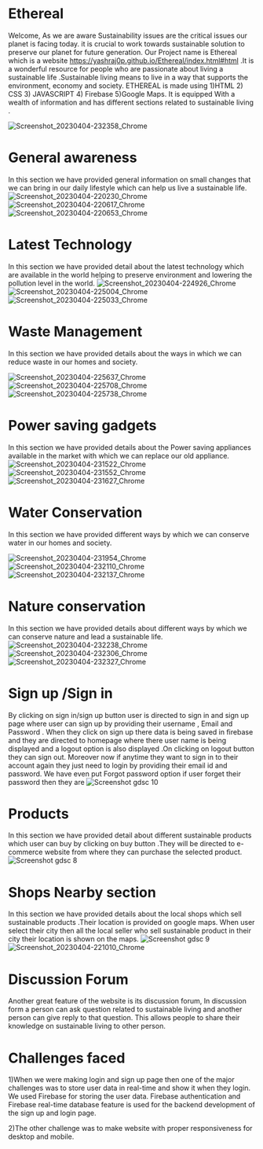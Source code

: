 # Ethereal
Welcome,
As we are aware Sustainability issues are the critical issues our planet is facing today. it is crucial to work towards sustainable solution to preserve our planet for future generation. Our Project name is  Ethereal which is a website https://yashraj0p.github.io/Ethereal/index.html#html .It is a wonderful resource for people who are passionate about living a sustainable life .Sustainable living means to live in a way that supports the environment, economy and society.
ETHEREAL is made using 
1)HTML
2) CSS
3) JAVASCRIPT 
4) Firebase 
5)Google Maps.
 It is equipped With a wealth of information and has different sections related to sustainable living .

![Screenshot_20230404-232358_Chrome](https://user-images.githubusercontent.com/127089397/229878882-49dd92b0-3757-484f-b1f1-dc3f735f3eb4.jpg)


# General awareness
In this section we have provided general information on small changes that we can bring in our daily lifestyle which can help us live a sustainable life.
![Screenshot_20230404-220230_Chrome](https://user-images.githubusercontent.com/127089397/229858084-97506472-ba3c-4890-b69f-75611fd8121d.jpg)
![Screenshot_20230404-220617_Chrome](https://user-images.githubusercontent.com/127089397/229858986-d86f6f9c-3056-45d9-8e94-d51225dadb79.jpg)
![Screenshot_20230404-220653_Chrome](https://user-images.githubusercontent.com/127089397/229859081-fc102cec-eca2-4b54-b19d-fab479c13229.jpg)
# Latest Technology 
In this section we have provided detail about the latest technology which are available in the world helping to preserve environment and lowering the pollution level in the world.
![Screenshot_20230404-224926_Chrome](https://user-images.githubusercontent.com/127089397/229869466-a955993a-90bc-41ab-9afa-e758e42442d8.jpg)
![Screenshot_20230404-225004_Chrome](https://user-images.githubusercontent.com/127089397/229869502-093b848d-d48c-40ce-b3a3-20c2e6241309.jpg)
![Screenshot_20230404-225033_Chrome](https://user-images.githubusercontent.com/127089397/229869527-7f4110ce-adbf-4fd2-9c5a-2fe8b5e11678.jpg)
# Waste Management 
In this section we have provided details about the ways in which we can reduce waste in our homes and society.

![Screenshot_20230404-225637_Chrome](https://user-images.githubusercontent.com/127089397/229871009-2ec27d36-888b-4ef7-8299-face623662e7.jpg)
![Screenshot_20230404-225708_Chrome](https://user-images.githubusercontent.com/127089397/229871038-b20b57e9-a832-4f1b-af06-829266c1caf5.jpg)
![Screenshot_20230404-225738_Chrome](https://user-images.githubusercontent.com/127089397/229871065-268969fe-847d-44a2-a22a-58f5a8eb4294.jpg)

# Power saving gadgets 
In this section we have provided details about the Power saving appliances available in the market with which we can replace our old appliance.
![Screenshot_20230404-231522_Chrome](https://user-images.githubusercontent.com/127089397/229875268-1c52940c-2b0c-41bf-b736-95b5fec2892d.jpg)
![Screenshot_20230404-231552_Chrome](https://user-images.githubusercontent.com/127089397/229875308-eb52d9be-d923-4d1c-98a0-d7934377de0a.jpg)
![Screenshot_20230404-231627_Chrome](https://user-images.githubusercontent.com/127089397/229875341-2117b03a-4963-4d88-bbac-d474f12b778d.jpg)

# Water Conservation 
In this section we have provided different ways by which we can conserve water in our homes and society.

![Screenshot_20230404-231954_Chrome](https://user-images.githubusercontent.com/127089397/229877927-55142024-d669-41b1-b1dc-c9369102dd8a.jpg)
![Screenshot_20230404-232110_Chrome](https://user-images.githubusercontent.com/127089397/229877969-093c74a4-2d4b-4395-a4df-0a17ffd8a15c.jpg)
![Screenshot_20230404-232137_Chrome](https://user-images.githubusercontent.com/127089397/229878007-3e8f11e8-6607-479a-b708-3434a0b02ea2.jpg)

# Nature conservation
In this section we have provided details about different ways by which we can conserve nature and lead  a sustainable life.
![Screenshot_20230404-232238_Chrome](https://user-images.githubusercontent.com/127089397/229878352-a35b3ecf-64eb-4eb7-b2fd-f3f4b5ef29ac.jpg)
![Screenshot_20230404-232306_Chrome](https://user-images.githubusercontent.com/127089397/229878389-34341091-0398-4d43-ac62-c9ddb0e842ee.jpg)
![Screenshot_20230404-232327_Chrome](https://user-images.githubusercontent.com/127089397/229878424-a0689cf0-3b1a-4cd9-a2d6-161744ec4f04.jpg)

# Sign up /Sign in 
By clicking on sign in/sign up button user is directed to sign in and sign up page where user can sign up by providing their username , Email and Password . When they click on sign up there data is being saved in firebase and they are directed to homepage where there user name is being displayed and a logout option is also displayed .On clicking on logout button they can sign out. Moreover now if anytime they want to sign in to their account again they just need to login by providing their email id and password. We have even put Forgot password option if user forget their password then they are 
![Screenshot gdsc 10](https://user-images.githubusercontent.com/127089397/229868384-107a2242-3f93-41e8-b28e-aed16c8f5c47.png)

# Products
In this section we have provided detail about different sustainable products which user can buy by clicking on buy button .They will be directed to e-commerce website from where they can purchase the selected product.
![Screenshot gdsc 8](https://user-images.githubusercontent.com/127089397/229853388-9d2577fd-14a6-4108-bea0-64a538c87f40.png)
# Shops Nearby section
In this section we have provided details about the local shops which sell sustainable products .Their location is provided on google maps. When user select their city then all the local seller who sell sustainable product in their city their location is shown on the maps. 
![Screenshot gdsc 9](https://user-images.githubusercontent.com/127089397/229853443-973f4d6f-6cc9-4366-9548-33d1532d1bf7.png)
![Screenshot_20230404-221010_Chrome](https://user-images.githubusercontent.com/127089397/229859905-418e2c4f-2f73-4346-9d19-643dfe42db7f.jpg)

# Discussion Forum
Another great feature of the website is its discussion forum, In discussion form a person can ask question related to sustainable living and another person can give reply to that question. This allows people to share their knowledge on sustainable living to other person.
# Challenges faced
1)When we were making login and sign up page then one of the major challenges was to store user data in real-time and show it when they login. We used Firebase for storing the user data. Firebase authentication and Firebase real-time database feature is used for the backend development of the sign up and login page.

2)The other challenge was to make website with proper responsiveness for desktop and mobile.




